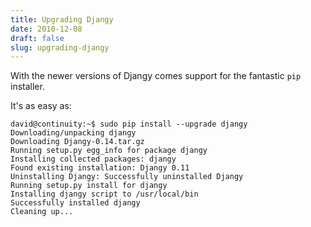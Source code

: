 ```yaml
---
title: Upgrading Djangy
date: 2010-12-08
draft: false
slug: upgrading-djangy
---
```


With the newer versions of Djangy comes support for the fantastic `pip` installer.

It's as easy as:

~~~console
david@continuity:~$ sudo pip install --upgrade djangy
Downloading/unpacking djangy
Downloading Djangy-0.14.tar.gz
Running setup.py egg_info for package djangy
Installing collected packages: djangy
Found existing installation: Djangy 0.11
Uninstalling Djangy: Successfully uninstalled Djangy
Running setup.py install for djangy
Installing djangy script to /usr/local/bin
Successfully installed djangy
Cleaning up... 
~~~
